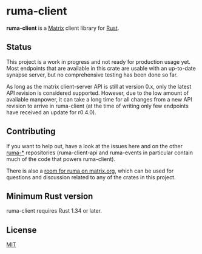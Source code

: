 # ruma-client

**ruma-client** is a [Matrix][] client library for [Rust][].

[Matrix]: https://matrix.org/
[Rust]: https://www.rust-lang.org/

## Status

This project is a work in progress and not ready for production usage yet. Most endpoints that are
available in this crate are usable with an up-to-date synapse server, but no comprehensive testing
has been done so far.

As long as the matrix client-server API is still at version 0.x, only the latest API revision is
considered supported. However, due to the low amount of available manpower, it can take a long time
for all changes from a new API revision to arrive in ruma-client (at the time of writing only few
endpoints have received an update for r0.4.0).

## Contributing

If you want to help out, have a look at the issues here and on the other [ruma-\*][gh-org]
repositories (ruma-client-api and ruma-events in particular contain much of the code that powers
ruma-client).

There is also a [room for ruma on matrix.org][#ruma:matrix.org], which can be used for questions
and discussion related to any of the crates in this project.

[gh-org]: https://github.com/ruma
[#ruma:matrix.org]: https://matrix.to/#/#ruma:matrix.org

## Minimum Rust version

ruma-client requires Rust 1.34 or later.

## License

[MIT](http://opensource.org/licenses/MIT)
